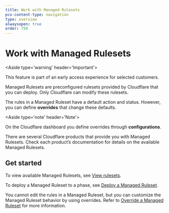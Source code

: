 ```yaml
---
title: Work with Managed Rulesets
pcx-content-type: navigation
type: overview
alwaysopen: true
order: 750
---
```


# Work with Managed Rulesets

<Aside type='warning' header='Important'>

This feature is part of an early access experience for selected customers.

</Aside>

Managed Rulesets are preconfigured rulesets provided by Cloudflare that you can deploy. Only Cloudflare can modify these rulesets.

The rules in a Managed Ruleset have a default action and status. However, you can define **overrides** that change these defaults.

<Aside type='note' header='Note'>

On the Cloudflare dashboard you define overrides through **configurations**.

</Aside>

There are several Cloudflare products that provide you with Managed Rulesets. Check each product’s documentation for details on the available Managed Rulesets.

## Get started

To view available Managed Rulesets, see [View rulesets](/cf-rulesets/view-rulesets/).

To deploy a Managed Ruleset to a phase, see [Deploy a Managed Ruleset](/cf-rulesets/managed-rulesets/deploy-managed-ruleset/).

You cannot edit the rules in a Managed Ruleset, but you can customize the Managed Ruleset behavior by using overrides. Refer to [Override a Managed Ruleset](/cf-rulesets/managed-rulesets/override-managed-ruleset) for more information.